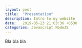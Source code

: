 ```yaml
---
layout: post
title:  "Presentation"
description: Intro to my website
date:   2019-05-23 21:03:36 +0530
categories: Javascript NodeJS
---
```

Bla bla bla

```
